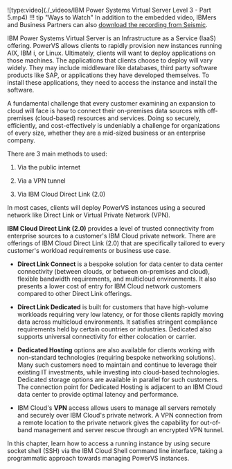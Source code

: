 ![type:video](./_videos/IBM Power Systems Virtual Server Level 3 - Part 5.mp4)
!!! tip "Ways to Watch"
    In addition to the embedded video, IBMers and Business Partners can also <a href="https://ibm.seismic.com/Link/Content/DC9pbQMj66RcWGhMGdHD447pFdGV" target="_blank">download the recording from Seismic</a>.

IBM Power Systems Virtual Server is an Infrastructure as a Service (IaaS) offering. PowerVS allows clients to rapidly provision new instances running AIX, IBM i, or Linux. Ultimately, clients will want to deploy applications on those machines. The applications that clients choose to deploy will vary widely. They may include middleware like databases, third party software products like SAP, or applications they have developed themselves. To install these applications, they need to access the instance and install the software.

A fundamental challenge that every customer examining an expansion to cloud will face is how to connect their on-premises data sources with off-premises (cloud-based) resources and services. Doing so securely, efficiently, and cost-effectively is undeniably a challenge for organizations of every size, whether they are a mid-sized business or an enterprise company.

There are 3 main methods to used:

1. Via the public internet

2. Via a VPN tunnel

3. Via IBM Cloud Direct Link (2.0)

In most cases, clients will deploy PowerVS instances using a secured network like Direct Link or Virtual Private Network (VPN).

**IBM Cloud Direct Link (2.0)** provides a level of trusted connectivity from enterprise sources to a customer's IBM Cloud private network. There are offerings of IBM Cloud Direct Link (2.0) that are specifically tailored to every customer's workload requirements or business use case.

- **Direct Link Connect** is a bespoke solution for data center to data center connectivity (between clouds, or between on-premises and cloud), flexible bandwidth requirements, and multicloud environments. It also presents a lower cost of entry for IBM Cloud network customers compared to other Direct Link offerings.

- **Direct Link Dedicated** is built for customers that have high-volume workloads requiring very low latency, or for those clients rapidly moving data across multicloud environments. It satisfies stringent compliance requirements held by certain countries or industries. Dedicated also supports universal connectivity for either colocation or carrier.

- **Dedicated Hosting** options are also available for clients working with non-standard technologies (requiring bespoke networking solutions). Many such customers need to maintain and continue to leverage their existing IT investments, while investing into cloud-based technologies. Dedicated storage options are available in parallel for such customers. The connection point for Dedicated Hosting is adjacent to an IBM Cloud data center to provide optimal latency and performance.

- IBM Cloud's **VPN** access allows users to manage all servers remotely and securely over IBM Cloud's private network. A VPN connection from a remote location to the private network gives the capability for out-of-band management and server rescue through an encrypted VPN tunnel.

In this chapter, learn how to access a running instance by using secure socket shell (SSH) via the IBM Cloud Shell command line interface, taking a programmatic approach towards managing PowerVS instances.
